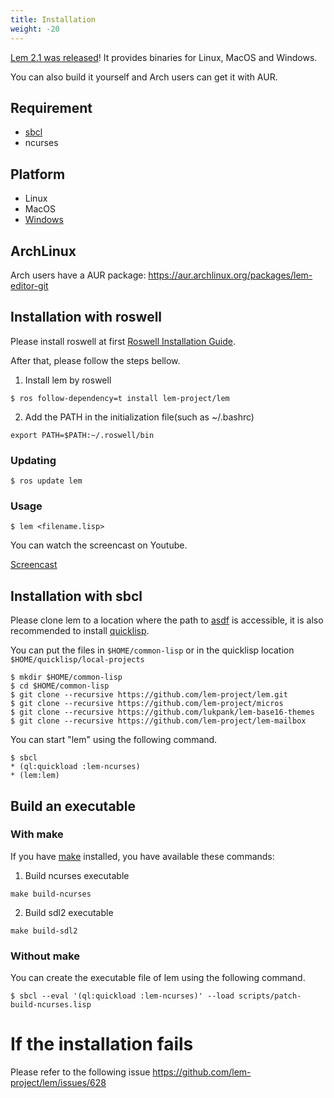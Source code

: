 ```yaml
---
title: Installation
weight: -20
---
```


[Lem 2.1 was released](https://github.com/lem-project/lem/releases/tag/v2.1.0)! It provides binaries for Linux, MacOS and Windows.

You can also build it yourself and Arch users can get it with AUR.

## Requirement
- [sbcl](https://www.sbcl.org/)
- ncurses

## Platform
- Linux
- MacOS
- [Windows](https://github.com/lem-project/lem/wiki/Windows-Platform)

## ArchLinux

Arch users have a AUR package: https://aur.archlinux.org/packages/lem-editor-git

## Installation with roswell

Please install roswell at first [Roswell Installation Guide](https://github.com/roswell/roswell/wiki/Installation).

After that, please follow the steps bellow.

1. Install lem by roswell

```
$ ros follow-dependency=t install lem-project/lem

```

2. Add the PATH in the initialization file(such as ~/.bashrc)
```
export PATH=$PATH:~/.roswell/bin
```

### Updating

```
$ ros update lem
```

### Usage

```
$ lem <filename.lisp>
```

You can watch the screencast on Youtube.

[Screencast](https://youtu.be/YkSJ3p7Z9H0)

## Installation with sbcl

Please clone lem to a location where the path to [asdf](https://asdf.common-lisp.dev/) is accessible,
it is also recommended to install [quicklisp](https://www.quicklisp.org/beta/).

You can put the files in `$HOME/common-lisp` or in the quicklisp location `$HOME/quicklisp/local-projects`
```
$ mkdir $HOME/common-lisp
$ cd $HOME/common-lisp
$ git clone --recursive https://github.com/lem-project/lem.git
$ git clone --recursive https://github.com/lem-project/micros
$ git clone --recursive https://github.com/lukpank/lem-base16-themes
$ git clone --recursive https://github.com/lem-project/lem-mailbox
```
You can start "lem" using the following command.
```
$ sbcl
* (ql:quickload :lem-ncurses)
* (lem:lem)
```

## Build an executable

### With make

If you have [make](https://www.gnu.org/software/make) installed, you have available these commands:

1. Build ncurses executable
```
make build-ncurses
```

2. Build sdl2 executable
```
make build-sdl2
```

### Without make

You can create the executable file of lem using the following command.
```
$ sbcl --eval '(ql:quickload :lem-ncurses)' --load scripts/patch-build-ncurses.lisp
```

# If the installation fails
Please refer to the following issue
https://github.com/lem-project/lem/issues/628
